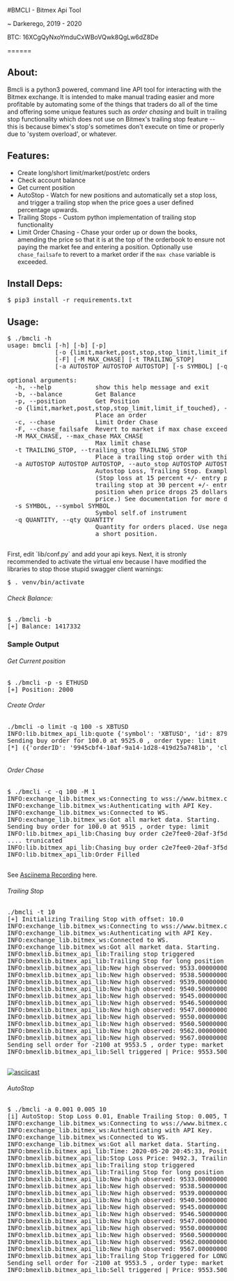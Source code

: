 #BMCLI - Bitmex Api Tool

~ Darkerego, 2019 - 2020

BTC: 16XCgQyNxoYmduCxWBoVQwk8QgLw6dZ8De

======

## About:

<p>
Bmcli is a python3 powered, command line API tool for interacting with the Bitmex 
exchange. It is intended to make manual trading easier and more profitable by 
automating some of the things that traders do all of the time and offering some 
unique features such as <i>order chasing</i> and built in trailing stop functionality 
which does not use on Bitmex's trailing stop feature -- this is because bimex's stop's 
sometimes don't execute on time or properly due to 'system overload', or whatever.
</p>

## Features:

- Create long/short limit/market/post/etc orders
- Check account balance
- Get current position
- AutoStop - Watch for new positions and automatically set a stop loss, and trigger 
a trailing stop when the price goes a user defined percentage upwards. 
- Trailing Stops - Custom python implementation of trailing stop functionality
- Limit Order Chasing - Chase your order up or down the books, amending the price 
so that it is at the top of the orderbook to ensure not paying the market fee and 
entering a position. Optionally use `chase_failsafe` to revert to a market order 
if the `max chase` variable is exceeded. 

## Install Deps:

<pre>
$ pip3 install -r requirements.txt
</pre>

## Usage:

<pre>
$ ./bmcli -h
usage: bmcli [-h] [-b] [-p]
             [-o {limit,market,post,stop,stop_limit,limit_if_touched}] [-c]
             [-F] [-M MAX_CHASE] [-t TRAILING_STOP]
             [-a AUTOSTOP AUTOSTOP AUTOSTOP] [-s SYMBOL] [-q QUANTITY]

optional arguments:
  -h, --help            show this help message and exit
  -b, --balance         Get Balance
  -p, --position        Get Position
  -o {limit,market,post,stop,stop_limit,limit_if_touched}, --order {limit,market,post,stop,stop_limit,limit_if_touched}
                        Place an order
  -c, --chase           Limit Order Chase
  -F, --chase_failsafe  Revert to market if max chase exceeded.
  -M MAX_CHASE, --max_chase MAX_CHASE
                        Max limit chase
  -t TRAILING_STOP, --trailing_stop TRAILING_STOP
                        Place a trailing stop order with this offset.
  -a AUTOSTOP AUTOSTOP AUTOSTOP, --auto_stop AUTOSTOP AUTOSTOP AUTOSTOP
                        Autostop Loss, Trailing Stop. Example -a 0.015 0.03 25
                        (Stop loss at 15 percent +/- entry price, enable
                        trailing stop at 30 percent +/- entry price, close
                        position when price drops 25 dollars +/- trailing stop
                        price.) See documentation for more details.
  -s SYMBOL, --symbol SYMBOL
                        Symbol self.of instrument
  -q QUANTITY, --qty QUANTITY
                        Quantity for orders placed. Use negative value to open
                        a short position. 

</pre>

<p>
First, edit `lib/conf.py` and add your api keys. Next, it is stronly recommended 
to activate the virtual env because I have modified the libraries to stop those 
stupid swagger client warnings:
</p>
<pre>
$ . venv/bin/activate
</pre>

###### Check Balance:

<pre>
$ ./bmcli -b
[+] Balance: 1417332
</pre>

### Sample Output

###### Get Current position

<pre>
$ ./bmcli -p -s ETHUSD
[+] Position: 2000
</pre>

###### Create Order
<pre>
./bmcli -o limit -q 100 -s XBTUSD
INFO:lib.bitmex_api_lib:quote {'symbol': 'XBTUSD', 'id': 8799047500, 'side': 'Sell', 'size': 1539179, 'price': 9525.0}
Sending buy order for 100.0 at 9525.0 , order type: limit
[*] ({'orderID': '9945cbf4-10af-9a14-1d28-419d25a7481b', 'clOrdID': '', 'clOrdLinkID': '', 'account': 'xxxxxx', 'symbol': 'XBTUSD', 'side': 'Buy', 'simpleOrderQty': None, 'orderQty': 100, 'price': 9525.0, 'displayQty': None, 'stopPx': None, 'pegOffsetValue': None, 'pegPriceType': '', 'currency': 'USD', 'settlCurrency': 'XBt', 'ordType': 'Limit', 'timeInForce': 'GoodTillCancel', 'execInst': '', 'contingencyType': '', 'exDestination': 'XBME', 'ordStatus': 'Filled', 'triggered': '', 'workingIndicator': False, 'ordRejReason': '', 'simpleLeavesQty': None, 'leavesQty': 0, 'simpleCumQty': None, 'cumQty': 100, 'avgPx': 9524.5, 'multiLegReportingType': 'SingleSecurity', 'text': 'bmx_api_tool', 'transactTime': datetime.datetime(2020, 5, 20, 23, 20, 33, 286000, tzinfo=tzutc()), 'timestamp': datetime.datetime(2020, 5, 20, 23, 20, 33, 286000, tzinfo=tzutc())}, <bravado.requests_client.RequestsResponseAdapter object at 0x7f29c6868550>)

</pre>

###### Order Chase

<pre>
$ ./bmcli -c -q 100 -M 1
INFO:exchange_lib.bitmex_ws:Connecting to wss://www.bitmex.com/realtime?subscribe=execution:XBTUSD,instrument:XBTUSD,order:XBTUSD,position:XBTUSD,quote:XBTUSD,trade:XBTUSD,margin
INFO:exchange_lib.bitmex_ws:Authenticating with API Key.
INFO:exchange_lib.bitmex_ws:Connected to WS.
INFO:exchange_lib.bitmex_ws:Got all market data. Starting.
Sending buy order for 100.0 at 9515 , order type: limit
INFO:lib.bitmex_api_lib:Chasing buy order c2e7fee0-20af-3f5d-a7b9-c22d49de2c19, order_price: 9508.0, last_price: 9508.0, current price: 9508 max chase: 9511.0
.... trunicated
INFO:lib.bitmex_api_lib:Chasing buy order c2e7fee0-20af-3f5d-a7b9-c22d49de2c19, order_price: 9508.0, last_price: 9508.0, current price: 9508 max chase: 9511.0
INFO:lib.bitmex_api_lib:Order Filled

</pre>
See <a href='https://asciinema.org/a/Ctn7upSmaIuhhJOXEBxBZMYoi'>Asciinema Recording</a> here.


###### Trailing Stop

<pre>
./bmcli -t 10
[+] Initializing Trailing Stop with offset: 10.0
INFO:exchange_lib.bitmex_ws:Connecting to wss://www.bitmex.com/realtime?subscribe=execution:XBTUSD,instrument:XBTUSD,order:XBTUSD,position:XBTUSD,quote:XBTUSD,trade:XBTUSD,margin
INFO:exchange_lib.bitmex_ws:Authenticating with API Key.
INFO:exchange_lib.bitmex_ws:Connected to WS.
INFO:exchange_lib.bitmex_ws:Got all market data. Starting.
INFO:bmexlib.bitmex_api_lib:Trailing stop triggered
INFO:bmexlib.bitmex_api_lib:Trailing Stop for long position of entry price: 9535.6155 triggered: offset price 9521.5 current price: [9531.5]
INFO:bmexlib.bitmex_api_lib:New high observed: 9533.00000000 Updating stop loss to 9523.00000000
INFO:bmexlib.bitmex_api_lib:New high observed: 9538.50000000 Updating stop loss to 9528.50000000
INFO:bmexlib.bitmex_api_lib:New high observed: 9539.00000000 Updating stop loss to 9529.00000000
INFO:bmexlib.bitmex_api_lib:New high observed: 9540.50000000 Updating stop loss to 9530.50000000
INFO:bmexlib.bitmex_api_lib:New high observed: 9545.00000000 Updating stop loss to 9535.00000000
INFO:bmexlib.bitmex_api_lib:New high observed: 9546.50000000 Updating stop loss to 9536.50000000
INFO:bmexlib.bitmex_api_lib:New high observed: 9547.00000000 Updating stop loss to 9537.00000000
INFO:bmexlib.bitmex_api_lib:New high observed: 9550.00000000 Updating stop loss to 9540.00000000
INFO:bmexlib.bitmex_api_lib:New high observed: 9560.50000000 Updating stop loss to 9550.50000000
INFO:bmexlib.bitmex_api_lib:New high observed: 9562.00000000 Updating stop loss to 9552.00000000
INFO:bmexlib.bitmex_api_lib:New high observed: 9567.00000000 Updating stop loss to 9557.00000000
Sending sell order for -2100 at 9553.5 , order type: market
INFO:bmexlib.bitmex_api_lib:Sell triggered | Price: 9553.50000000 | Stop loss: 9557.00000000

</pre>
<p>

[![asciicast](https://asciinema.org/a/RUySuh40ObfavX7qxw8yafRSP.svg)](https://asciinema.org/a/RUySuh40ObfavX7qxw8yafRSP)</p>


###### AutoStop

<pre>
$ ./bmcli -a 0.001 0.005 10
[i] AutoStop: Stop Loss 0.01, Enable Trailing Stop: 0.005, Trail Offset: 10.0
INFO:exchange_lib.bitmex_ws:Connecting to wss://www.bitmex.com/realtime?subscribe=execution:XBTUSD,instrument:XBTUSD,order:XBTUSD,position:XBTUSD,quote:XBTUSD,trade:XBTUSD,margin
INFO:exchange_lib.bitmex_ws:Authenticating with API Key.
INFO:exchange_lib.bitmex_ws:Connected to WS.
INFO:exchange_lib.bitmex_ws:Got all market data. Starting.
INFO:bmexlib.bitmex_api_lib:Time: 2020-05-20 20:45:33, Position: 500, Entry Price: 9535.5, Current Price: 9537.5
INFO:bmexlib.bitmex_api_lib:Stop Loss Price: 9492.3, Trailing Stop Enable: 9549.54 
INFO:bmexlib.bitmex_api_lib:Trailing stop triggered
INFO:bmexlib.bitmex_api_lib:Trailing Stop for long position of entry price: 9535.5 triggered: offset price 9521.5 current price: [9531.5]
INFO:bmexlib.bitmex_api_lib:New high observed: 9533.00000000 Updating stop loss to 9523.00000000
INFO:bmexlib.bitmex_api_lib:New high observed: 9538.50000000 Updating stop loss to 9528.50000000
INFO:bmexlib.bitmex_api_lib:New high observed: 9539.00000000 Updating stop loss to 9529.00000000
INFO:bmexlib.bitmex_api_lib:New high observed: 9540.50000000 Updating stop loss to 9530.50000000
INFO:bmexlib.bitmex_api_lib:New high observed: 9545.00000000 Updating stop loss to 9535.00000000
INFO:bmexlib.bitmex_api_lib:New high observed: 9546.50000000 Updating stop loss to 9536.50000000
INFO:bmexlib.bitmex_api_lib:New high observed: 9547.00000000 Updating stop loss to 9537.00000000
INFO:bmexlib.bitmex_api_lib:New high observed: 9550.00000000 Updating stop loss to 9540.00000000
INFO:bmexlib.bitmex_api_lib:New high observed: 9560.50000000 Updating stop loss to 9550.50000000
INFO:bmexlib.bitmex_api_lib:New high observed: 9562.00000000 Updating stop loss to 9552.00000000
INFO:bmexlib.bitmex_api_lib:New high observed: 9567.00000000 Updating stop loss to 9557.00000000
INFO:bmexlib.bitmex_api_lib:Trailing Stop Triggered for LONG position: Offset 10.0
Sending sell order for -2100 at 9553.5 , order type: market
INFO:bmexlib.bitmex_api_lib:Sell triggered | Price: 9553.50000000 | Stop loss: 9557.00000000

</pre>

